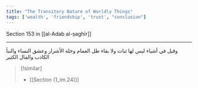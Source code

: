```yaml
---
title: "The Transitory Nature of Worldly Things"
tags: ['wealth', 'friendship', 'trust', "conclusion"]
---
```


 Section 153 in [[al-Adab al-ṣaghīr]]

---
وقيل في أشياء ليس لها ثبات ولا بقاء ظل الغمام وخلة الأشرار وعشق النساء والنبأ الكاذب والمال الكثير

> [!similar]
> - [[Section (1_im.24)]]
